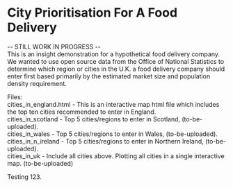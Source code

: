 # City Prioritisation For A Food Delivery

-- STILL WORK IN PROGRESS --<br />
This is an insight demonstration for a hypothetical food delivery company. We wanted to use open source data from the Office of National Statistics to determine which region or cities in the U.K. a food delivery company should enter first based primarily by the estimated market size and population density requirement.<br />

Files:<br />
cities_in_england.html   - This is an interactive map html file which includes the top ten cities recommended to enter in England.<br />
cities_in_scotland  - Top 5 cities/regions to enter in Scotland, (to-be-uploaded).<br />
cities_in_wales     - Top 5 cities/regions to enter in Wales, (to-be-uploaded).<br />
cities_in_n_ireland - Top 5 cities/regions to enter in Northern Ireland, (to-be-uploaded).<br />
cities_in_uk        - Include all cities above. Plotting all cities in a single interactive map. (to-be-uploaded)<br />

Testing 123. 